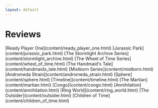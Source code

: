 ```yaml
---
layout: default
---
```

<div class="jumbotron shadow large text-white bg-primary mb-3 container text-center" markdown="1">
<h1>Reviews</h1>
[<span markdown="1" class="text-white">Ready Player One</span>](content/ready_player_one.html)
 [<span markdown="1" class="text-white">Jurassic Park</span>](content/jurassic_park.html)
 [<span markdown="1" class="text-white">The Stormlight Archive Series</span>](content/stormlight_archive.html)
 [<span markdown="1" class="text-white">The Wheel of Time Series</span>](content/wheel_of_time.html)
 [<span markdown="1" class="text-white">The Handmaid's Tale</span>](content/handmaids_tale.html)
 [<span markdown="1" class="text-white">Mistborn Series</span>](content/mistborn.html)
 [<span markdown="1" class="text-white">Andromeda Strain</span>](content/andromeda_strain.html)
 [<span markdown="1" class="text-white">Sphere</span>](content/sphere.html)
 [<span markdown="1" class="text-white">Timeline</span>](content/timeline.html)
 [<span markdown="1" class="text-white">The Martian</span>](content/martian.html)
 [<span markdown="1" class="text-white">Congo</span>](content/congo.html)
 [<span markdown="1" class="text-white">Annihilation</span>](content/annihilation.html)
 [<span markdown="1" class="text-white">Ring World</span>](content/ring_world.html)
 [<span markdown="1" class="text-white">The Outsider</span>](content/outsider.html)
 [<span markdown="1" class="text-white">Children of Time</span>](content/children_of_time.html)

</div>

